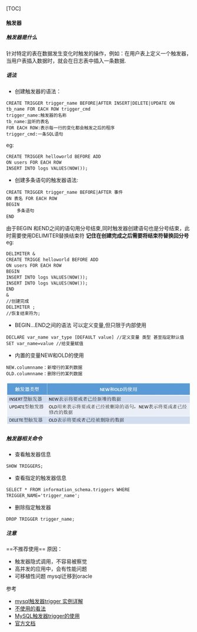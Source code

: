 [TOC]

#### 触发器
##### 触发器是什么
针对特定的表在数据发生变化时触发的操作，例如：在用户表上定义一个触发器，当用户表插入数据时，就会在日志表中插入一条数据.

##### 语法
- 创建触发器的语法：
```
CREATE TRIGGER trigger_name BEFORE|AFTER INSERT|DELETE|UPDATE ON tb_name FOR EACH ROW trigger_cmd
trigger_name:触发器的名称
tb_name:监听的表名
FOR EACH ROW:表示每一行的变化都会触发之后的程序
trigger_cmd:一条SQL语句
```
eg:
```
CREATE TRIGGER helloworld BEFORE ADD
ON users FOR EACH ROW
INSERT INTO logs VALUES(NOW());
```

- 创建多条语句的触发器语法:
```
CREATE TRIGGER trigger_name BEFORE|AFTER 事件
ON 表名 FOR EACH ROW
BEGIN
	多条语句
END
```
由于BEGIN 和END之间的语句用分号结束,同时触发器创建语句也是分号结束，此时需要使用DELIMITER替换结束符 **记住在创建完成之后需要将结束符替换回分号**
eg:
```
DELIMITER &
CREATE TRIGGE helloworld BEFORE ADD
ON users FOR EACH ROW
BEGIN
INSERT INTO logs VALUES(NOW());
INSERT INTO logs VALUES(NOW());
END
&
//创建完成
DELIMITER ;
//恢复结束符为;
```

- BEGIN...END之间的语法
可以定义变量,但只限于内部使用
```
DECLARE var_name var_type [DEFAULT value] //定义变量 类型 甚至指定默认值
SET var_name=value //给变量赋值
```
  - 内置的变量NEW和OLD的使用
  ```
  NEW.columnname：新增行的某列数据
  OLD.columnname：删除行的某列数据
  ```
![](NEW&OLD.jpg)


##### 触发器相关命令
- 查看触发器信息
```
SHOW TRIGGERS;
```

- 查看指定的触发器信息
```
SELECT * FROM information_schema.triggers WHERE TRIGGER_NAME='trigger_name';
```

- 删除指定触发器
```
DROP TRIGGER trigger_name;
```

##### 注意
==不推荐使用==
原因：
- 触发器隐式调用，不容易被察觉
- 高并发的应用中，会有性能问题
- 可移植性问题 mysql迁移到oracle


参考
- [mysql触发器trigger 实例详解](https://www.cnblogs.com/phpper/p/7587031.html)
- [不使用的看法](https://segmentfault.com/q/1010000004907411)
- [MySQL触发器trigger的使用](https://www.cnblogs.com/geaozhang/p/6819648.html)
- [官方文档](https://dev.mysql.com/doc/refman/5.5/en/triggers.html)